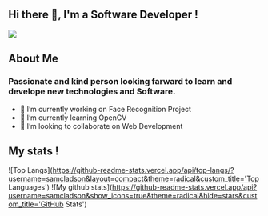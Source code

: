 ## Hi there 👋, I'm a Software Developer !

<img src='https://pa1.narvii.com/6912/d50194346960feae7915c3818978c40673af1e74r4-800-600_00.gif'>

## About Me
### Passionate and kind person looking farward to learn and develope new technologies and Software.  

      
 - 🔭 I’m currently working on Face Recognition Project
 - 🌱 I’m currently learning OpenCV
 - 👯 I’m looking to collaborate on Web Development

## My stats !
![Top Langs](https://github-readme-stats.vercel.app/api/top-langs/?username=samcladson&layout=compact&theme=radical&custom_title='Top Languages')
![My github stats](https://github-readme-stats.vercel.app/api?username=samcladson&show_icons=true&theme=radical&hide=stars&custom_title='GitHub Stats')
